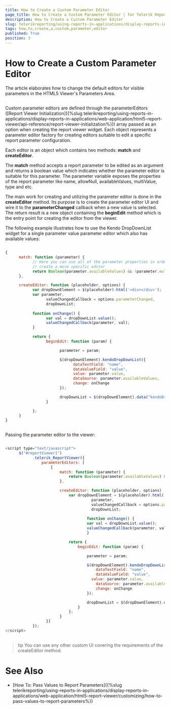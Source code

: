 ```yaml
---
title: How to Create a Custom Parameter Editor
page_title: How to Create a Custom Parameter Editor | for Telerik Reporting Documentation
description: How to Create a Custom Parameter Editor
slug: telerikreporting/using-reports-in-applications/display-reports-in-applications/web-application/html5-report-viewer/customizing/how-to-create-a-custom-parameter-editor
tags: how,to,create,a,custom,parameter,editor
published: True
position: 3
---
```


# How to Create a Custom Parameter Editor



The article elaborates how to change the default editors for visible parameters in the HTML5 Viewer's Parameters Area.
      

## 

Custom parameter editors are defined through the parameterEditors ([Report Viewer Initialization]({%slug telerikreporting/using-reports-in-applications/display-reports-in-applications/web-application/html5-report-viewer/api-reference/report-viewer-initialization%})) array passed as an option when creating the report viewer widget.
          Each object represents a parameter editor factory for creating editors suitable to edit a specific report parameter configuration.
        

Each editor is an object which contains two methods: __match__ and __createEditor__.
        

The __match__ method accepts a report parameter to be edited as an argument and returns a boolean value which indicates
          whether the parameter editor is suitable for this parameter. The parameter variable exposes the properties of the report parameter like name,
          allowNull, availableValues, multiValue, type and etc.
        

The main work for creating and utilizing the parameter editor is done in the __createEditor__ method.
          Its purpose is to create the parameter editor UI and wire it to the __parameterChanged__ callback when a new value is selected.
          The return result is a new object containing the __beginEdit__ method which is the entry point for creating the editor from the viewer.
        

The following example illustrates how to use the Kendo DropDownList widget for a
          single parameter value parameter editor which also has available values:
        

	
````js

{
      match: function (parameter) {
            // Here you can use all of the parameter properties in order to
            // create a more specific editor
            return Boolean(parameter.availableValues) && !parameter.multivalue;
      },

      createEditor: function (placeholder, options) {
            var dropDownElement = $(placeholder).html('<div></div>');
            var parameter,
                  valueChangedCallback = options.parameterChanged,
                  dropDownList;
                       	 
            function onChange() {
                  var val = dropDownList.value();
                  valueChangedCallback(parameter, val);
            }

            return {
                  beginEdit: function (param) {

                        parameter = param;

                        $(dropDownElement).kendoDropDownList({
                              dataTextField: "name",
                              dataValueField: "value",
                              value: parameter.value,
                              dataSource: parameter.availableValues,
                              change: onChange
                        });

                        dropDownList = $(dropDownElement).data("kendoDropDownList");
                  }

            };
      }
}
        
````



Passing the parameter editor to the viewer:
        

	
````js

<script type="text/javascript">
      $("#reportViewer1")
        	.telerik_ReportViewer({           
            	parameterEditors: [
                	{
                    	match: function (parameter) {
                        	return Boolean(parameter.availableValues) && !parameter.multivalue;
                    	},

                    	createEditor: function (placeholder, options)  {
                        	var dropDownElement = $(placeholder).html('<div></div>'),
                            	      parameter,
                            	      valueChangedCallback = options.parameterChanged,
                            	      dropDownList;
                       	 
                                  	function onChange() {
                                 	var val = dropDownList.value();
                                	valueChangedCallback(parameter, val);
                                 	}

                        	return {
                            	beginEdit: function (param) {

                                	parameter = param;

                                	$(dropDownElement).kendoDropDownList({
                                    	dataTextField: "name",
                                    	dataValueField: "value",
                                      value: parameter.value,
                                    	dataSource: parameter.availableValues,
                                    	change: onChange
                                	});

                                	dropDownList = $(dropDownElement).data("kendoDropDownList");
                            	}
                            };
                    	}
                  }]
        	});   	 
</script>
        
````



>tip You can use any other custom UI covering the requirements of the createEditor method.


# See Also


 * [How To: Pass Values to Report Parameters]({%slug telerikreporting/using-reports-in-applications/display-reports-in-applications/web-application/html5-report-viewer/customizing/how-to-pass-values-to-report-parameters%})
